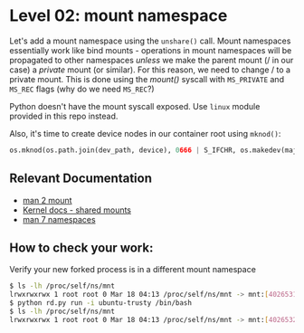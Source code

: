 # Level 02: mount namespace

Let's add a mount namespace using the `unshare()` call.
Mount namespaces essentially work like bind mounts - operations in mount namespaces will be propagated to other namespaces *unless* we make the parent mount (/ in our case) a *private* mount (or similar).
For this reason, we need to change / to a private mount. This is done using the *mount()* syscall with `MS_PRIVATE` and `MS_REC` flags (why do we need `MS_REC`?)

Python doesn't have the mount syscall exposed. Use `linux` module provided in this repo instead.

Also, it's time to create device nodes in our container root using `mknod()`:

```python
os.mknod(os.path.join(dev_path, device), 0666 | S_IFCHR, os.makedev(major, minor))
```

## Relevant Documentation

- [man 2 mount](http://linux.die.net/man/2/mount)
- [Kernel docs - shared mounts](https://www.kernel.org/doc/Documentation/filesystems/sharedsubtree.txt)
- [man 7 namespaces](http://man7.org/linux/man-pages/man7/namespaces.7.html)

## How to check your work:
Verify your new forked process is in a different mount namespace
```bash
$ ls -lh /proc/self/ns/mnt
lrwxrwxrwx 1 root root 0 Mar 18 04:13 /proc/self/ns/mnt -> mnt:[4026531840]
$ python rd.py run -i ubuntu-trusty /bin/bash
$ ls -lh /proc/self/ns/mnt
lrwxrwxrwx 1 root root 0 Mar 18 04:13 /proc/self/ns/mnt -> mnt:[4026532139]
```
